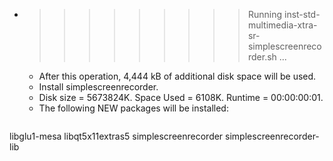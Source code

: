 * >>>>>>>>> Running inst-std-multimedia-xtra-sr-simplescreenrecorder.sh ...
  * After this operation, 4,444 kB of additional disk space will be used.
  * Install simplescreenrecorder.
  * Disk size = 5673824K. Space Used = 6108K. Runtime = 00:00:00:01.
  * The following NEW packages will be installed:
  ```bash
libglu1-mesa libqt5x11extras5 simplescreenrecorder simplescreenrecorder-lib
  ```
